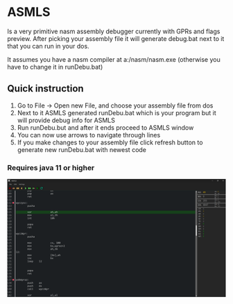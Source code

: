 # ASMLS
Is a very primitive nasm assembly debugger currently with GPRs and flags preview.
After picking your assembly file it will generate debug.bat next to it that you can run in your dos.

It assumes you have a nasm compiler at a:/nasm/nasm.exe (otherwise you have to change it in runDebu.bat)

## Quick instruction
1. Go to File -> Open new File, and choose your assembly file from dos
2. Next to it ASMLS generated runDebu.bat which is your program but it will provide debug info for ASMLS
3. Run runDebu.but and after it ends proceed to ASMLS window
4. You can now use arrows to navigate through lines
5. If you make changes to your assembly file click refresh button to generate new runDebu.bat with newest code

### Requires java 11 or higher

<img src="https://raw.githubusercontent.com/xAdiro/ASMLS/main/AsmLS-breakpoints.png" align="left"></img>
